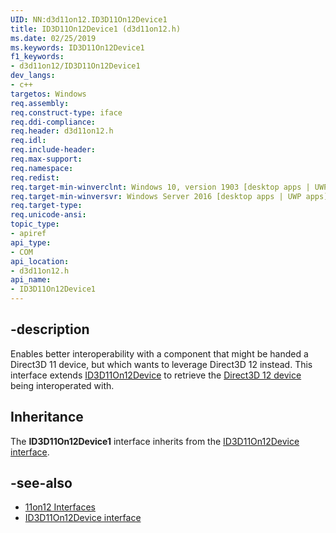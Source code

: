 ```yaml
---
UID: NN:d3d11on12.ID3D11On12Device1
title: ID3D11On12Device1 (d3d11on12.h)
ms.date: 02/25/2019
ms.keywords: ID3D11On12Device1
f1_keywords:
- d3d11on12/ID3D11On12Device1
dev_langs:
- c++
targetos: Windows
req.assembly: 
req.construct-type: iface
req.ddi-compliance: 
req.header: d3d11on12.h
req.idl: 
req.include-header: 
req.max-support: 
req.namespace: 
req.redist: 
req.target-min-winverclnt: Windows 10, version 1903 [desktop apps | UWP apps]
req.target-min-winversvr: Windows Server 2016 [desktop apps | UWP apps]
req.target-type: 
req.unicode-ansi: 
topic_type:
- apiref
api_type:
- COM
api_location:
- d3d11on12.h
api_name:
- ID3D11On12Device1
---
```


## -description
Enables better interoperability with a component that might be handed a Direct3D 11 device, but which wants to leverage Direct3D 12 instead. This interface extends [ID3D11On12Device](nn-d3d11on12-id3d11on12device.md) to retrieve the [Direct3D 12 device](/windows/desktop/api/d3d12/nn-d3d12-id3d12device) being interoperated with.

## Inheritance
The **ID3D11On12Device1** interface inherits from the [ID3D11On12Device interface](nn-d3d11on12-id3d11on12device.md).

## -see-also
* [11on12 Interfaces](/windows/desktop/direct3d12/direct3d-11on12-interfaces)
* [ID3D11On12Device interface](nn-d3d11on12-id3d11on12device.md)
